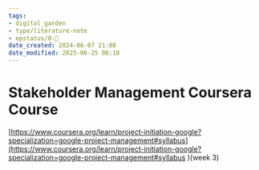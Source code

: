 ```yaml
---
tags: 
- digital_garden
- type/literature-note
- epstatus/0-🌰
date_created: 2024-06-07 21:08
date_modified: 2025-06-25 06:10
---
```

# Stakeholder Management Coursera Course

[https://www.coursera.org/learn/project-initiation-google?specialization=google-project-management#syllabus](https://www.coursera.org/learn/project-initiation-google?specialization=google-project-management#syllabus )(week 3)